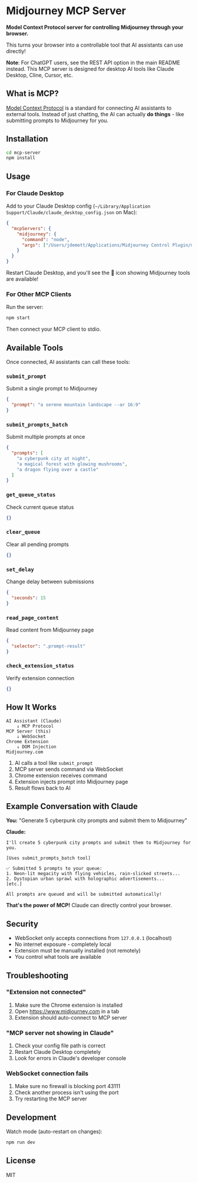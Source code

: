 # Midjourney MCP Server

**Model Context Protocol server for controlling Midjourney through your browser.**

This turns your browser into a controllable tool that AI assistants can use directly!

**Note**: For ChatGPT users, see the REST API option in the main README instead. This MCP server is designed for desktop AI tools like Claude Desktop, Cline, Cursor, etc.

## What is MCP?

[Model Context Protocol](https://modelcontextprotocol.io) is a standard for connecting AI assistants to external tools. Instead of just chatting, the AI can actually **do things** - like submitting prompts to Midjourney for you.

## Installation

```bash
cd mcp-server
npm install
```

## Usage

### For Claude Desktop

Add to your Claude Desktop config (`~/Library/Application Support/Claude/claude_desktop_config.json` on Mac):

```json
{
  "mcpServers": {
    "midjourney": {
      "command": "node",
      "args": ["/Users/jdemott/Applications/Midjourney Control Plugin/mcp-server/index.js"]
    }
  }
}
```

Restart Claude Desktop, and you'll see the 🔌 icon showing Midjourney tools are available!

### For Other MCP Clients

Run the server:

```bash
npm start
```

Then connect your MCP client to stdio.

## Available Tools

Once connected, AI assistants can call these tools:

### `submit_prompt`
Submit a single prompt to Midjourney
```json
{
  "prompt": "a serene mountain landscape --ar 16:9"
}
```

### `submit_prompts_batch`
Submit multiple prompts at once
```json
{
  "prompts": [
    "a cyberpunk city at night",
    "a magical forest with glowing mushrooms",
    "a dragon flying over a castle"
  ]
}
```

### `get_queue_status`
Check current queue status
```json
{}
```

### `clear_queue`
Clear all pending prompts
```json
{}
```

### `set_delay`
Change delay between submissions
```json
{
  "seconds": 15
}
```

### `read_page_content`
Read content from Midjourney page
```json
{
  "selector": ".prompt-result"
}
```

### `check_extension_status`
Verify extension connection
```json
{}
```

## How It Works

```
AI Assistant (Claude) 
    ↓ MCP Protocol
MCP Server (this)
    ↓ WebSocket
Chrome Extension
    ↓ DOM Injection
Midjourney.com
```

1. AI calls a tool like `submit_prompt`
2. MCP server sends command via WebSocket
3. Chrome extension receives command
4. Extension injects prompt into Midjourney page
5. Result flows back to AI

## Example Conversation with Claude

**You:** "Generate 5 cyberpunk city prompts and submit them to Midjourney"

**Claude:** 
```
I'll create 5 cyberpunk city prompts and submit them to Midjourney for you.

[Uses submit_prompts_batch tool]

✅ Submitted 5 prompts to your queue:
1. Neon-lit megacity with flying vehicles, rain-slicked streets...
2. Dystopian urban sprawl with holographic advertisements...
[etc.]

All prompts are queued and will be submitted automatically!
```

**That's the power of MCP!** Claude can directly control your browser.

## Security

- WebSocket only accepts connections from `127.0.0.1` (localhost)
- No internet exposure - completely local
- Extension must be manually installed (not remotely)
- You control what tools are available

## Troubleshooting

### "Extension not connected"
1. Make sure the Chrome extension is installed
2. Open https://www.midjourney.com in a tab
3. Extension should auto-connect to MCP server

### "MCP server not showing in Claude"
1. Check your config file path is correct
2. Restart Claude Desktop completely
3. Look for errors in Claude's developer console

### WebSocket connection fails
1. Make sure no firewall is blocking port 43111
2. Check another process isn't using the port
3. Try restarting the MCP server

## Development

Watch mode (auto-restart on changes):
```bash
npm run dev
```

## License

MIT
